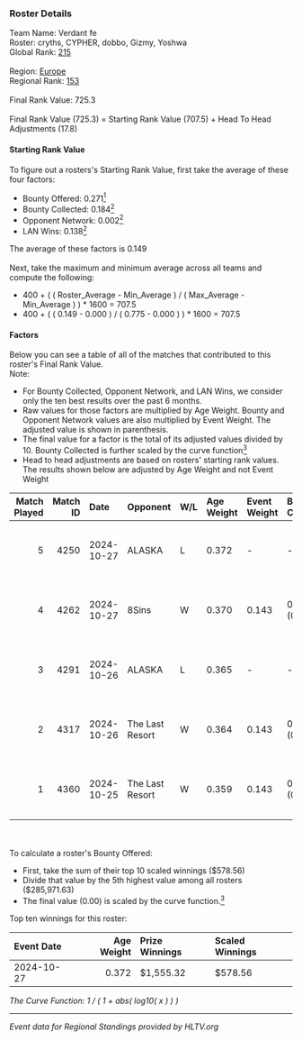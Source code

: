 ### Roster Details<br />
Team Name: Verdant fe<br />
Roster: cryths, CYPHER, dobbo, Gizmy, Yoshwa<br />
Global Rank: [215](../../standings_global_2025_02_28.md)<br />
<br />
Region: [Europe]( ../../standings_europe_2025_02_28.md)<br />
Regional Rank: [153]( ../../standings_europe_2025_02_28.md)<br />
<br />
Final Rank Value:  725.3<br />
<br />
Final Rank Value (725.3) = Starting Rank Value (707.5) + Head To Head Adjustments (17.8)<br />

#### Starting Rank Value<br />
To figure out a rosters's Starting Rank Value, first take the average of these four factors:<br />
- Bounty Offered: 0.271[<sup>1</sup>](#table2)
- Bounty Collected: 0.184[<sup>2</sup>](#table1)
- Opponent Network: 0.002[<sup>2</sup>](#table1)
- LAN Wins: 0.138[<sup>2</sup>](#table1)

The average of these factors is 0.149<br />
<br />
Next, take the maximum and minimum average across all teams and compute the following:<br />
- 400 + ( ( Roster_Average - Min_Average ) / ( Max_Average - Min_Average ) ) * 1600 = 707.5
- 400 + ( ( 0.149 - 0.000 ) / ( 0.775 - 0.000 ) ) * 1600 = 707.5


#### Factors<br />
Below you can see a table of all of the matches that contributed to this roster's Final Rank Value.<br />
Note:<br />

- For Bounty Collected, Opponent Network, and LAN Wins, we consider only the ten best results over the past 6 months.
- Raw values for those factors are multiplied by Age Weight. Bounty and Opponent Network values are also multiplied by Event Weight. The adjusted value is shown in parenthesis.
- The final value for a factor is the total of its adjusted values divided by 10. Bounty Collected is further scaled by the curve function[<sup>3</sup>](#curveFunction)
- Head to head adjustments are based on rosters' starting rank values. The results shown below are adjusted by Age Weight and not Event Weight
<span id="table1"></span><br />


| Match Played | Match ID | Date       | Opponent        | W/L | Age Weight | Event Weight | Bounty Collected | Opponent Network | LAN Wins  | H2H Adj. | Roster                               |
| -: | -: | :- | :- | :- | :- | :- | :- | :- | :- | -: | :- |
|            5 |     4250 | 2024-10-27 | ALASKA          | L   | 0.372      | -            | -                | -                | -         |    -1.17 | cryths, CYPHER, dobbo, Gizmy, Yoshwa |
|            4 |     4262 | 2024-10-27 | 8Sins           | W   | 0.370      | 0.143        | 0.006 (0.000)    | 0.251 (0.013)    | 1 (0.370) |     9.28 | cryths, CYPHER, dobbo, Gizmy, Yoshwa |
|            3 |     4291 | 2024-10-26 | ALASKA          | L   | 0.365      | -            | -                | -                | -         |    -1.10 | cryths, CYPHER, dobbo, Gizmy, Yoshwa |
|            2 |     4317 | 2024-10-26 | The Last Resort | W   | 0.364      | 0.143        | 0.001 (0.000)    | 0.173 (0.009)    | 1 (0.364) |     6.26 | cryths, CYPHER, dobbo, Gizmy, Yoshwa |
|            1 |     4360 | 2024-10-25 | The Last Resort | W   | 0.359      | 0.143        | 0.000 (0.000)    | 0.047 (0.002)    | 1 (0.359) |     4.50 | cryths, CYPHER, dobbo, Gizmy, Yoshwa |

<br />
<span id="table2"></span><br />
To calculate a roster's Bounty Offered:<br />

- First, take the sum of their top 10 scaled winnings ($578.56)
- Divide that value by the 5th highest value among all rosters ($285,971.63)
- The final value (0.00) is scaled by the curve function.[<sup>3</sup>](#curveFunction)

Top ten winnings for this roster:<br />

| Event Date | Age Weight | Prize Winnings | Scaled Winnings |
| :- | -: | :- | :- |
| 2024-10-27 |      0.372 | $1,555.32      | $578.56         |


<span id="curveFunction"></span>_The Curve Function: 1 / ( 1 + abs( log10( x ) ) )_<br />

---
_Event data for Regional Standings provided by HLTV.org_<br />
